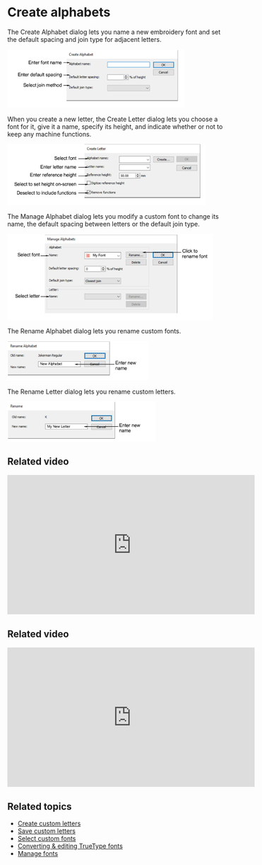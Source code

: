 # Create alphabets

The Create Alphabet dialog lets you name a new embroidery font and set the default spacing and join type for adjacent letters.

![CreateAlphabet.png](assets/CreateAlphabet.png)

When you create a new letter, the Create Letter dialog lets you choose a font for it, give it a name, specify its height, and indicate whether or not to keep any machine functions.

![CreateLetter.png](assets/CreateLetter.png)

The Manage Alphabet dialog lets you modify a custom font to change its name, the default spacing between letters or the default join type.

![ManageAlphabets.png](assets/ManageAlphabets.png)

The Rename Alphabet dialog lets you rename custom fonts.

![RenameAlphabet.png](assets/RenameAlphabet.png)

The Rename Letter dialog lets you rename custom letters.

![RenameLetter.png](assets/RenameLetter.png)

## Related video

<iframe src="https://www.youtube.com/embed/rv34v_FqWdE" frameborder="0" 
		 allow="accelerometer; autoplay; encrypted-media; gyroscope; picture-in-picture" 
		 allowfullscreen="" style="width: 560px; height: 315px;">

</iframe>

## Related video

<iframe src="https://www.youtube.com/embed/qYpFyHIXaB8" frameborder="0" 
		 allow="accelerometer; autoplay; encrypted-media; gyroscope; picture-in-picture" 
		 allowfullscreen="" style="width: 560px; height: 315px;">

</iframe>

## Related topics

- [Create custom letters](../../Lettering/lettering_custom/Create_custom_letters)
- [Save custom letters](../../Lettering/lettering_custom/Save_custom_letters)
- [Select custom fonts](../../Lettering/lettering_custom/Select_custom_fonts)
- [Converting & editing TrueType fonts](../../Management/custom_fonts/Converting_editing_TrueType_fonts)
- [Manage fonts](../../Lettering/lettering_custom/Manage_fonts)
